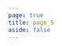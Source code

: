 ```yaml
---
page: true
title: page_5
aside: false
---
```

<script setup>
import Page from "../../.vitepress/theme/components/Page.vue";
import { useData } from "vitepress";
const { theme } = useData();
const posts = theme.value.posts.slice(40,50)
</script>
<Page :posts="posts" :pageCurrent="5" :pagesNum="11" />